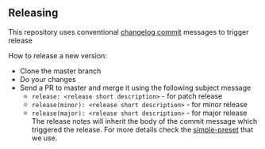 ## Releasing

This repository uses conventional [changelog commit](https://github.com/Codeinwp/conventional-changelog-simple-preset) messages to trigger release

How to release a new version:

- Clone the master branch
- Do your changes
- Send a PR to master and merge it using the following subject message
    - `release: <release short description>` - for patch release
    - `release(minor): <release short description>` - for minor release
    - `release(major): <release short description>` - for major release
      The release notes will inherit the body of the commit message which triggered the release. For more details check the [simple-preset](https://github.com/Codeinwp/conventional-changelog-simple-preset) that we use.
